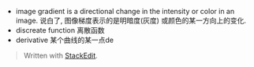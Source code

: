 * image gradient 
 is a directional change in the intensity or color in an image. 说白了, 图像梯度表示的是明暗度(灰度) 或颜色的某一方向上的变化. 
* discreate function 
离散函数
* derivative
某个曲线的某一点de


> Written with [StackEdit](https://stackedit.io/).
<!--stackedit_data:
eyJoaXN0b3J5IjpbLTEyNjE0ODUwMjVdfQ==
-->